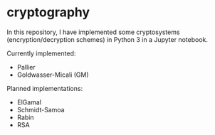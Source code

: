 # cryptography

In this repository, I have implemented some cryptosystems (encryption/decryption schemes) in Python 3 in a Jupyter notebook.

Currently implemented:
- Pallier
- Goldwasser-Micali (GM)

Planned implementations:
- ElGamal
- Schmidt-Samoa
- Rabin
- RSA
